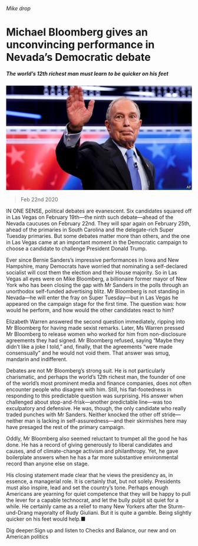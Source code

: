 ###### Mike drop

# Michael Bloomberg gives an unconvincing performance in Nevada’s Democratic debate 

##### The world’s 12th richest man must learn to be quicker on his feet 

![image](images/20200222_USP008_0.jpg) 

> Feb 22nd 2020 

IN ONE SENSE, political debates are evanescent. Six candidates squared off in Las Vegas on February 19th—the ninth such debate—ahead of the Nevada caucuses on February 22nd. They will spar again on February 25th, ahead of the primaries in South Carolina and the delegate-rich Super Tuesday primaries. But some debates matter more than others, and the one in Las Vegas came at an important moment in the Democratic campaign to choose a candidate to challenge President Donald Trump.

Ever since Bernie Sanders’s impressive performances in Iowa and New Hampshire, many Democrats have worried that nominating a self-declared socialist will cost them the election and their House majority. So in Las Vegas all eyes were on Mike Bloomberg, a billionaire former mayor of New York who has been closing the gap with Mr Sanders in the polls through an unorthodox self-funded advertising blitz. Mr Bloomberg is not standing in Nevada—he will enter the fray on Super Tuesday—but in Las Vegas he appeared on the campaign stage for the first time. The question was: how would he perform, and how would the other candidates react to him?


Elizabeth Warren answered the second question immediately, ripping into Mr Bloomberg for having made sexist remarks. Later, Ms Warren pressed Mr Bloomberg to release women who worked for him from non-disclosure agreements they had signed. Mr Bloomberg refused, saying “Maybe they didn’t like a joke I told,” and, finally, that the agreements “were made consensually” and he would not void them. That answer was smug, mandarin and indifferent.

Debates are not Mr Bloomberg’s strong suit. He is not particularly charismatic, and perhaps the world’s 12th richest man, the founder of one of the world’s most prominent media and finance companies, does not often encounter people who disagree with him. Still, his flat-footedness in responding to this predictable question was surprising. His answer when challenged about stop-and-frisk—another predictable line—was too exculpatory and defensive. He was, though, the only candidate who really traded punches with Mr Sanders. Neither knocked the other off stride—neither man is lacking in self-assuredness—and their skirmishes here may have presaged the rest of the primary campaign.

Oddly, Mr Bloomberg also seemed reluctant to trumpet all the good he has done. He has a record of giving generously to liberal candidates and causes, and of climate-change activism and philanthropy. Yet, he gave boilerplate answers when he has a far more substantive environmental record than anyone else on stage.

His closing statement made clear that he views the presidency as, in essence, a managerial role. It is certainly that, but not solely. Presidents must also inspire, lead and set the country’s tone. Perhaps enough Americans are yearning for quiet competence that they will be happy to pull the lever for a capable technocrat, and let the bully pulpit sit quiet for a while. He certainly came as a relief to many New Yorkers after the Sturm-und-Drang mayoralty of Rudy Giuliani. But it is quite a gamble. Being slightly quicker on his feet would help.■

Dig deeper:Sign up and listen to Checks and Balance, our new  and  on American politics

